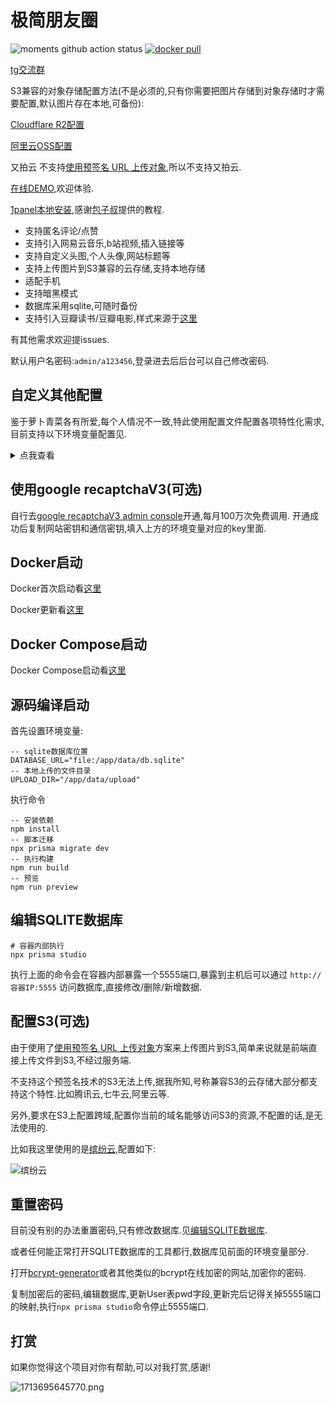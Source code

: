 # 极简朋友圈

![moments github action status](https://img.shields.io/github/actions/workflow/status/kingwrcy/moments/deploy.yml)
[![docker pull](https://img.shields.io/docker/pulls/kingwrcy/moments)](https://hub.docker.com/repository/docker/kingwrcy/moments)


[tg交流群](https://t.me/simple_moments)

S3兼容的对象存储配置方法(不是必须的,只有你需要把图片存储到对象存储时才需要配置,默认图片存在本地,可备份):

[Cloudflare R2配置](https://jerry.mblog.club/moments-r2-config)  

[阿里云OSS配置](https://jerry.mblog.club/moments-config-aliyun)

又拍云 不支持[使用预签名 URL 上传对象](https://docs.aws.amazon.com/zh_cn/AmazonS3/latest/userguide/PresignedUrlUploadObject.html),所以不支持又拍云.


[在线DEMO](https://m.mblog.club),欢迎体验.

[1panel本地安装](https://ono.ee/?p=1713750155422),感谢[包子叔](https://ono.ee)提供的教程.

- 支持匿名评论/点赞
- 支持引入网易云音乐,b站视频,插入链接等
- 支持自定义头图,个人头像,网站标题等
- 支持上传图片到S3兼容的云存储,支持本地存储
- 适配手机
- 支持暗黑模式
- 数据库采用sqlite,可随时备份
- 支持引入豆瓣读书/豆瓣电影,样式来源于[这里](https://github.com/TankNee/hexo-douban-card/blob/master/templates/assets/style.css)

有其他需求欢迎提issues.

默认用户名密码:`admin/a123456`,登录进去后后台可以自己修改密码.

## 自定义其他配置

鉴于萝卜青菜各有所爱,每个人情况不一致,特此使用配置文件配置各项特性化需求,目前支持以下环境变量配置见.

<details>

<summary>点我查看</summary>

| KEY  | 默认值 | 描述 |
| ------------- | ------------- | ------------- |
| NUXT_PUBLIC_MOMENTS_COMMENT_ENABLE  | true  | 是否开启评论 |
| NUXT_PUBLIC_MOMENTS_SHOW_COMMENT  | true  | 是否显示评论 |
| NUXT_PUBLIC_MOMENTS_COMMENT_MAX_LENGTH  | 120  | 评论最大字数 |
| NUXT_PUBLIC_MOMENTS_COMMENT_ORDER_BY  | desc  | 评论的显示顺序,desc:倒序,asc:顺序 |
| NUXT_PUBLIC_MOMENTS_TOOLBAR_ENABLE_DOUBAN  | true  | 是否显示引入豆瓣读书/视频按钮 |
| NUXT_PUBLIC_MOMENTS_TOOLBAR_ENABLE_MUSIC163  | true  | 是否显示引入网易云音乐按钮 |
| NUXT_PUBLIC_MOMENTS_TOOLBAR_ENABLE_VIDEO  | true  | 是否显示引入youtube,b站,在线视频按钮 |
| NUXT_PUBLIC_MOMENTS_MAX_LINE  | 4  | 单条发言最大行数,最大10行,超过折叠 |
| NUXT_PUBLIC_GOOGLE_RECAPTCHA_SITE_KEY  | 无  | google recaptchaV3 HTML 代码中使用此网站密钥 |
| NUXT_GOOGLE_RECAPTCHA_SECRET_KEY  | 无  | google recaptchaV3 网站和 reCAPTCHA 之间的通信密钥 |
| NUXT_PUBLIC_SITE_URL  | 无  | 实例的访问地址 |
| NUXT_ENABLE_NOTIFY_BY_EMAIL  | false  | 是否启用评论通知 |
| NUXT_NOTIFY_MAIL  | 无  | 管理员邮箱 |
| NUXT_MAIL_HOST  | 无  | 邮件服务器地址 |
| NUXT_MAIL_PORT  | 587  | 邮件服务器端口 |
| NUXT_MAIL_SECURE  | false  | 邮件服务器是否是安全连接 |
| NUXT_MAIL_NAME  | 无  | 发件邮箱用户名 |
| NUXT_MAIL_PASSWORD  | 无  | 发件邮箱密码 |
| NUXT_MAIL_FROM  | 无  | 发件人邮箱 |
| NUXT_MAIL_FROM_NAME  | 无  | 发件人名称 |
| NUXT_ALIYUN_TEXT_JUDGE_ENABLE  | false  | 是否启用阿里云文本审核(只针对评论) |
| NUXT_ALIYUN_ACCESS_KEY_ID  | 无  | 阿里云AK |
| NUXT_ALIYUN_ACCESS_KEY_SECRET  | 无  | 阿里云SK |
</details>




## 使用google recaptchaV3(可选)

自行去[google recaptchaV3 admin console](https://www.google.com/recaptcha/admin/create)开通,每月100万次免费调用.
开通成功后复制网站密钥和通信密钥,填入上方的环境变量对应的key里面.


## Docker启动
Docker首次启动看[这里](https://github.com/kingwrcy/moments/blob/master/docker-start.sh)

Docker更新看[这里](https://github.com/kingwrcy/moments/blob/master/docker-update.sh)

## Docker Compose启动
Docker Compose启动看[这里](https://github.com/kingwrcy/moments/blob/master/docker-compose.yml)

## 源码编译启动

首先设置环境变量:

```
-- sqlite数据库位置
DATABASE_URL="file:/app/data/db.sqlite" 
-- 本地上传的文件目录
UPLOAD_DIR="/app/data/upload"
```

执行命令

```
-- 安装依赖
npm install
-- 脚本迁移
npx prisma migrate dev
-- 执行构建
npm run build
-- 预览
npm run preview
```

## 编辑SQLITE数据库

```
# 容器内部执行
npx prisma studio
```

执行上面的命令会在容器内部暴露一个5555端口,暴露到主机后可以通过 `http://容器IP:5555` 访问数据库,直接修改/删除/新增数据.


## 配置S3(可选)

由于使用了[使用预签名 URL 上传对象](https://docs.aws.amazon.com/zh_cn/AmazonS3/latest/userguide/PresignedUrlUploadObject.html)方案来上传图片到S3,简单来说就是前端直接上传文件到S3,不经过服务端.

不支持这个预签名技术的S3无法上传,据我所知,号称兼容S3的云存储大部分都支持这个特性.比如腾讯云,七牛云,阿里云等.

另外,要求在S3上配置跨域,配置你当前的域名能够访问S3的资源,不配置的话,是无法使用的.

比如我这里使用的是[缤纷云](https://www.bitiful.com/),配置如下:

![缤纷云](https://yoyo.s3.bitiful.net/2024/04/12/6618b41d6b65c.png?fmt=webp)

## 重置密码

目前没有别的办法重置密码,只有修改数据库.见[编辑SQLITE数据库](https://github.com/kingwrcy/moments?tab=readme-ov-file#%E7%BC%96%E8%BE%91sqlite%E6%95%B0%E6%8D%AE%E5%BA%93).

或者任何能正常打开SQLITE数据库的工具都行,数据库见前面的环境变量部分.

打开[bcrypt-generator](https://bcrypt-generator.com/)或者其他类似的bcrypt在线加密的网站,加密你的密码.

复制加密后的密码,编辑数据库,更新User表pwd字段,更新完后记得关掉5555端口的映射,执行`npx prisma studio`命令停止5555端口.

## 打赏

如果你觉得这个项目对你有帮助,可以对我打赏,感谢!

![1713695645770.png](https://yoyo.s3.bitiful.net/2024/04/21/6624eb9a4fd18.png)